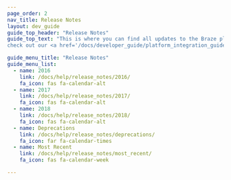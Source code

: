```yaml
---
page_order: 2
nav_title: Release Notes
layout: dev_guide
guide_top_header: "Release Notes"
guide_top_text: "This is where you can find all updates to the Braze platform. You can also
check out our <a href='/docs/developer_guide/platform_integration_guides/sdk_changelogs/'>SDK Changelogs here</a>."

guide_menu_title: "Release Notes"
guide_menu_list:
  - name: 2016
    link: /docs/help/release_notes/2016/
    fa_icon: fas fa-calendar-alt
  - name: 2017
    link: /docs/help/release_notes/2017/
    fa_icon: fas fa-calendar-alt
  - name: 2018
    link: /docs/help/release_notes/2018/
    fa_icon: fas fa-calendar-alt
  - name: Deprecations
    link: /docs/help/release_notes/deprecations/
    fa_icon: far fa-calendar-times
  - name: Most Recent
    link: /docs/help/release_notes/most_recent/
    fa_icon: fas fa-calendar-week

---
```

